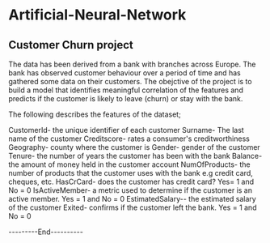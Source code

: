 # Artificial-Neural-Network 

## Customer Churn project
The data has been derived from a bank with branches across Europe. The bank has observed customer behaviour over a period of time and has gathered some data on their customers. The obejctive of the project is to build a model that identifies meaningful correlation of the features and predicts if the customer is likely to leave (churn) or stay with the bank.

The following describes the features of the dataset;

CustomerId- the unique identifier of each customer 
Surname- The last name of the customer 
Creditscore- rates a consumer's creditworthiness
Geography- county where the customer is 
Gender- gender of the customer 
Tenure- the number of years the customer has been with the bank 
Balance- the amount of money held in the customer account 
NumOfProducts- the number of products that the customer uses with the bank e.g credit card, cheques, etc. 
HasCrCard- does the customer has credit card? Yes= 1 and No = 0
IsActiveMember- a metric used to determine if the customer is an active member. Yes = 1 and No = 0
EstimatedSalary-- the estimated salary of the customer 
Exited- confirms if the customer left the bank. Yes = 1 and No = 0




---------End---------- 
